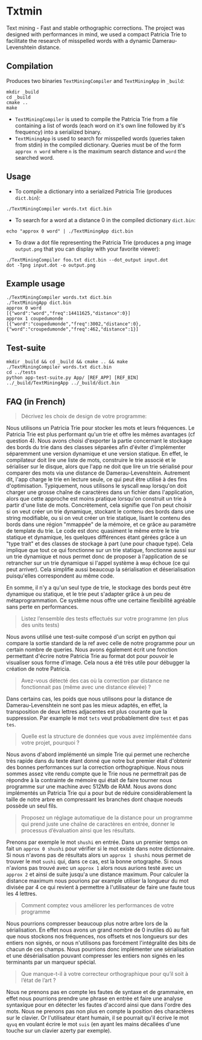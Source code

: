 # Txtmin
Text mining - Fast and stable orthographic corrections.
The project was designed with performances in mind, we used a compact Patricia Trie to facilitate the research of misspelled words with a dynamic Damerau-Levenshtein distance.

## Compilation
Produces two binaries `TextMiningCompiler` and `TextMiningApp` in `_build`:
```
mkdir _build
cd _build
cmake ..
make
```

* `TextMiningCompiler` is used to compile the Patricia Trie from a file containing a list of words (each word on it's own line followed by it's frequency) into a serialized binary.
* `TextMiningApp` is used to search for misspelled words (queries taken from stdin) in the compiled dictionary. Queries must be of the form `approx n word` where `n` is the maximum search distance and `word` the searched word.

## Usage
* To compile a dictionary into a serialized Patricia Trie (produces `dict.bin`):
```
./TextMiningCompiler words.txt dict.bin
```

* To search for a word at a distance 0 in the compiled dictionary `dict.bin`:
```
echo "approx 0 word" | ./TextMiningApp dict.bin
```

* To draw a dot file representing the Patricia Trie (produces a png image `output.png` that you can display with your favorite viewer):
```
./TextMiningCompiler foo.txt dict.bin --dot_output input.dot
dot -Tpng input.dot -o output.png
```

## Example usage
```
./TextMiningCompiler words.txt dict.bin
./TextMiningApp dict.bin
approx 0 word
[{"word":"word","freq":14411625,"distance":0}]
approx 1 coupedumonde
[{"word":"coupedumonde","freq":3002,"distance":0},{"word":"croupedumonde","freq":462,"distance":1}]
```

## Test-suite
```
mkdir _build && cd _build && cmake .. && make
./TextMiningCompiler words.txt dict.bin
cd ../tests
python app-test-suite.py App/ [REF_APP] [REF_BIN] ../_build/TextMiningApp ../_build/dict.bin
```


## FAQ (in French)
> Décrivez les choix de design de votre programme:

Nous utilisons un Patricia Trie pour stocker les mots et leurs fréquences. Le
Patricia Trie est plus performant qu'un trie et offre les mêmes avantages (cf
question 4). Nous avons choisi d'exporter la partie concernant le stockage des
bords du trie dans des classes séparées afin d'éviter d'implémenter séparemment
une version dynamique et une version statique. En effet, le compilateur doit
lire une liste de mots, construire le trie associé et le sérialiser sur le
disque, alors que l'app ne doit que lire un trie sérialisé pour comparer des
mots via une distance de Damerau-Levenshtein. Autrement dit, l'app charge le
trie en lecture seule, ce qui peut être utilisé à des fins d'optimisation.
Typiquement, nous utilisons le syscall `mmap` lorsqu'on doit charger une grosse
chaîne de caractères dans un fichier dans l'application, alors que cette
approche est moins pratique lorsqu'on construit un trie à partir d'une liste
de mots. Concrètement, cela signifie que l'on peut choisir si on veut créer
un trie dynamique, stockant le contenu des bords dans une string modifiable,
ou si on veut créer un trie statique, lisant le contenu des bords dans une
région "mmappée" de la mémoire, et ce grâce au paramètre de template du trie.
Le code est donc quasiment le même entre le trie statique et dynamique, les
quelques différences étant gérées grâce à un "type trait" et des classes de
stockage à part (une pour chaque type). Cela implique que tout ce qui fonctionne
sur un trie statique, fonctionne aussi sur un trie dynamique et nous permet donc
de proposer à l'application de se retrancher sur un trie dynamique si l'appel
système à `mmap` échoue (ce qui peut arriver). Cela simplifie aussi beaucoup
la sérialisation et déserialisation puisqu'elles correspondent au même code.

En somme, il n'y a qu'un seul type de trie, le stockage des bords peut être
dynamique ou statique, et le trie peut s'adapter grâce à un peu de métaprogrammation.
Ce système nous offre une certaine flexibilité agréable sans perte en performances.


> Listez l’ensemble des tests effectués sur votre programme (en plus des units tests)

Nous avons utilisé une test-suite composé d'un script en python qui compare la sortie standard de la ref avec celle de notre programme pour un certain nombre de queries.
Nous avons également écrit une fonction permettant d'écrire notre Patricia Trie au format dot pour pouvoir le visualiser sous forme d'image. Cela nous a été très utile pour débugger la création de notre Patricia.

> Avez-vous détecté des cas où la correction par distance ne fonctionnait pas (même avec une distance élevée) ?

Dans certains cas, les poids que nous utilisons pour la distance de Damerau-Levenshtein ne sont pas les mieux adaptés, en effet, la transposition de deux lettres adjacentes est plus courante que la suppression. Par example le mot `tets` veut probablement dire `test` et pas `tes`.

> Quelle est la structure de données que vous avez implémentée dans votre projet, pourquoi ?

Nous avons d'abord implémenté un simple Trie qui permet une recherche très rapide dans du texte étant donné que notre but premier était d'obtenir des bonnes performances sur la correction orthographique. Nous nous sommes assez vite rendu compte que le Trie nous ne permettrait pas de répondre à la contrainte de mémoire qui était de faire tourner nous programme sur une machine avec 512Mb de RAM. Nous avons donc implémentés un Patricia Trie qui a pour but de réduire considèrablement la taille de notre arbre en compressant les branches dont chaque noeuds possède un seul fils.

> Proposez un réglage automatique de la distance pour un programme qui prend juste une chaîne de caractères en entrée, donner le processus d’évaluation ainsi que les résultats.

Prenons par exemple le mot `shushi` en entrée. Dans un premier temps on fait un `approx 0 shushi` pour vérifier si le mot existe dans notre dictionnaire. Si nous n'avons pas de résultats alors un `approx 1 shushi` nous permet de trouver le mot `sushi` qui, dans ce cas, est la bonne ortographe. Si nous n'avions pas trouvé avec un `approx 1` alors nous aurions testé avec un `approx 2` et ainsi de suite jusqu'a une distance maximum. Pour calculer la distance maximum nous pourions par example utiliser la longueur du mot divisée par 4 ce qui revient à permettre à l'utilisateur de faire une faute tous les 4 lettres.

> Comment comptez vous améliorer les performances de votre programme

Nous pourrions compresser beaucoup plus notre arbre lors de la sérialisation. En effet nous avons un grand nombre de 0 inutiles dû au fait que nous stockons nos fréquences, nos offsets et nos longueurs sur des entiers non signés, or nous n'utilisons pas forcément l'intégralité des bits de chacun de ces champs. Nous pourrions donc implémenter une sérialisation et une désérialisation pouvant compresser les entiers non signés en les terminants par un marqueur spécial.

> Que manque-t-il à votre correcteur orthographique pour qu’il soit à l’état de l’art ?

Nous ne prenons pas en compte les fautes de syntaxe et de grammaire, en effet nous pourrions prendre une phrase en entrèe et faire une analyse syntaxique pour en détecter les fautes d'accord ainsi que dans l'ordre des mots. Nous ne prenons pas non plus en compte la position des charactères sur le clavier. Or l'utilisateur étant humain, il se pourrait qu'il écrive le mot `qyuq` en voulant écrire le mot `suis` (en ayant les mains décallées d'une touche sur un clavier azerty par exemple).
